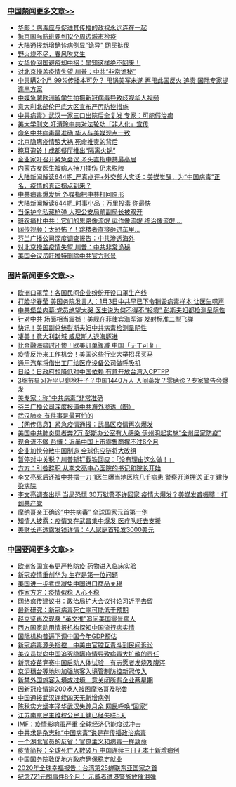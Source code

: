 <div class="catlist">
<h3><a href="https://github.com/fqnews/bnews/blob/master/cbnews/" target="_blank">中国禁闻</a><span><a href="https://github.com/fqnews/bnews/blob/master/cbnews/" target="_blank" rel="nofollow">更多文章>></a></span></h3>
<ul>
<li><a href="https://github.com/fqnews/bnews/blob/master/cbnews/20200323/1298460.md" target="_blank">华邮：病毒应与促进其传播的政权永远连在一起</a></li>


<li><a href="https://github.com/fqnews/bnews/blob/master/cbnews/20200323/1298454.md" target="_blank">抵京国际航班要到12个周边城市检疫</a></li>


<li><a href="https://github.com/fqnews/bnews/blob/master/cbnews/20200323/1298453.md" target="_blank">大陆通报新增确诊病例显“诡异” 网民挞伐</a></li>


<li><a href="https://github.com/fqnews/bnews/blob/master/cbnews/20200323/1298451.md" target="_blank">野火烧不尽，春风吹又生</a></li>


<li><a href="https://github.com/fqnews/bnews/blob/master/cbnews/20200323/1298441.md" target="_blank">女华侨回国避疫却中招：早知这样绝不回来！</a></li>


<li><a href="https://github.com/fqnews/bnews/blob/master/cbnews/20200323/1298422.md" target="_blank">对北京掩盖疫情失望 川普：中共“非常诡秘”</a></li>


<li><a href="https://github.com/fqnews/bnews/blob/master/cbnews/20200322/1298413.md" target="_blank">中共瞒2个月 99%传播本可免？ 甩锅美军未遂 再甩此国反火 追责 国际专家提连串方案</a></li>


<li><a href="https://github.com/fqnews/bnews/blob/master/cbnews/20200322/1298399.md" target="_blank">中媒急聘欧洲留学生拍摄新冠病毒导致歧视华人视频</a></li>


<li><a href="https://github.com/fqnews/bnews/blob/master/cbnews/20200322/1298393.md" target="_blank">意大利北部伦巴底大区宣布严厉防控措施</a></li>


<li><a href="https://github.com/fqnews/bnews/blob/master/cbnews/20200322/1298360.md" target="_blank">中共病毒》武汉一家三口出院后全复发 专家：可能假治癒</a></li>


<li><a href="https://github.com/fqnews/bnews/blob/master/comments/20200322/1298176.md" target="_blank">美大学刊文 吁清除中共对法轮功「非人化」宣传</a></li>


<li><a href="https://github.com/fqnews/bnews/blob/master/cbnews/20200322/1298229.md" target="_blank">命名中共病毒最准确 华人与美媒观点一致</a></li>


<li><a href="https://github.com/fqnews/bnews/blob/master/cbnews/20200322/1298228.md" target="_blank">北京隐瞒疫情酿大祸 死命推责的背后</a></li>


<li><a href="https://github.com/fqnews/bnews/blob/master/cbnews/20200322/1298227.md" target="_blank">掩耳盗铃！成都餐厅推出“隔离火锅”</a></li>


<li><a href="https://github.com/fqnews/bnews/blob/master/cbnews/20200322/1298226.md" target="_blank">企业家吁召开紧急会议 矛头直指中共最高层</a></li>


<li><a href="https://github.com/fqnews/bnews/blob/master/cbnews/20200322/1298225.md" target="_blank">内蒙古女医生被病人持刀捅伤 仍未脱险</a></li>


<li><a href="https://github.com/fqnews/bnews/blob/master/cbnews/20200322/1298218.md" target="_blank">大陆新闻解读644期_严真点评+外交部大实话：美媒觉醒，为“中国病毒”正名，疫情的真正拐点到来？</a></li>


<li><a href="https://github.com/fqnews/bnews/blob/master/cbnews/20200322/1298213.md" target="_blank">中共病毒爆发后 外媒指把中共打回原形</a></li>


<li><a href="https://github.com/fqnews/bnews/blob/master/cbnews/20200322/1298208.md" target="_blank">大陆新闻解读644期_时事小品：万里投毒 你最快</a></li>


<li><a href="https://github.com/fqnews/bnews/blob/master/cbnews/20200322/1298204.md" target="_blank">当保护伞私藏枪弹 大理公安局前副局长被双开</a></li>


<li><a href="https://github.com/fqnews/bnews/blob/master/cbnews/20200322/1298203.md" target="_blank">班农痛批中共：它们的思路像流氓 运作像流氓 统治像流氓 …</a></li>


<li><a href="https://github.com/fqnews/bnews/blob/master/cbnews/20200322/1298202.md" target="_blank">网传视频：太恐怖了！跳楼者直接砸进车里…</a></li>


<li><a href="https://github.com/fqnews/bnews/blob/master/cbnews/20200322/1298191.md" target="_blank">芬兰广播公司深度调查报告：中共渗透海外</a></li>


<li><a href="https://github.com/fqnews/bnews/blob/master/cbnews/20200322/1298190.md" target="_blank">对北京掩盖疫情失望 川普：中共非常诡秘</a></li>


<li><a href="https://github.com/fqnews/bnews/blob/master/cbnews/20200322/1298178.md" target="_blank">美国会议员吁推特删除中共官方账号</a></li>



</ul>
</div>
<div class="catlist">
<h3><a href="https://github.com/fqnews/bnews/blob/master/topimagenews/" target="_blank">图片新闻</a><span><a href="https://github.com/fqnews/bnews/blob/master/topimagenews/" target="_blank" rel="nofollow">更多文章>></a></span></h3>
<ul>
<li><a href="https://github.com/fqnews/bnews/blob/master/topimagenews/20200322/1298400.md" target="_blank">欧洲口罩荒！各国民间企业纷纷开设口罩生产线</a></li>


<li><a href="https://github.com/fqnews/bnews/blob/master/topimagenews/20200322/1298376.md" target="_blank">打脸华春莹 美国务院发言人：1月3日中共早已下令销毁病毒样本 让医生噤声</a></li>


<li><a href="https://github.com/fqnews/bnews/blob/master/topimagenews/20200322/1298247.md" target="_blank">中共堡垒内幕:党员绝望大哭 医生说为何不得不“报零” 彭斯夫妇都检测呈阴性</a></li>


<li><a href="https://github.com/fqnews/bnews/blob/master/topimagenews/20200322/1298236.md" target="_blank">针对中共 场面相当震撼！美舰在菲律宾海军演 发射标准二型飞弹</a></li>


<li><a href="https://github.com/fqnews/bnews/blob/master/topimagenews/20200322/1298145.md" target="_blank">快讯！美国副总统彭斯夫妇中共病毒检测呈阴性</a></li>


<li><a href="https://github.com/fqnews/bnews/blob/master/topimagenews/20200322/1298052.md" target="_blank">凄美！意大利封城 威尼斯人退海豚进</a></li>


<li><a href="https://github.com/fqnews/bnews/blob/master/topimagenews/20200322/1298011.md" target="_blank">比金融海啸时还惨！欧美订单骤减 中国「无工可复」</a></li>


<li><a href="https://github.com/fqnews/bnews/blob/master/topimagenews/20200322/1297908.md" target="_blank">疫情反带来工作机会！美国这些行业大举招兵买马</a></li>


<li><a href="https://github.com/fqnews/bnews/blob/master/topimagenews/20200321/1297882.md" target="_blank">通用汽车将借出工厂给医疗设备公司做呼吸机</a></li>


<li><a href="https://github.com/fqnews/bnews/blob/master/topimagenews/20200321/1297881.md" target="_blank">日经：日政府想降低对中国依赖 有意开放台湾入CPTPP</a></li>


<li><a href="https://github.com/fqnews/bnews/blob/master/topimagenews/20200321/1297836.md" target="_blank">3细节显习近平只剩枪杆子？中国1440万人 人间蒸发？零确诊？专家警告会爆发</a></li>


<li><a href="https://github.com/fqnews/bnews/blob/master/comments/20200321/1297635.md" target="_blank">美专家：称“中共病毒”非常准确</a></li>


<li><a href="https://github.com/fqnews/bnews/blob/master/comments/20200321/1297805.md" target="_blank">芬兰广播公司深度报道中共海外渗透（图）</a></li>


<li><a href="https://github.com/fqnews/bnews/blob/master/topimagenews/20200321/1297791.md" target="_blank">武汉肺炎 有件事是最可怕的</a></li>


<li><a href="https://github.com/fqnews/bnews/blob/master/topimagenews/20200321/1297747.md" target="_blank">【网传信息】紧急疫情通报：武昌区疫情再次爆发</a></li>


<li><a href="https://github.com/fqnews/bnews/blob/master/topimagenews/20200321/1297545.md" target="_blank">美国中共肺炎患者奔2万 彭斯办公室有人感染 伊州明起实施“全州居家防疫”</a></li>


<li><a href="https://github.com/fqnews/bnews/blob/master/topimagenews/20200321/1297345.md" target="_blank">现金流不够 彭博：近半中国上市零售商撑不过6个月</a></li>


<li><a href="https://github.com/fqnews/bnews/blob/master/topimagenews/20200321/1297344.md" target="_blank">企业加快分散中国制造 全球供应链将大改组</a></li>


<li><a href="https://github.com/fqnews/bnews/blob/master/topimagenews/20200321/1297337.md" target="_blank">暂停对中关税？川普斩钉截铁回应：「没有理由这么做！」</a></li>


<li><a href="https://github.com/fqnews/bnews/blob/master/topimagenews/20200320/1297317.md" target="_blank">方方：引咎辞职 从李文亮中心医院的书记和院长开始</a></li>


<li><a href="https://github.com/fqnews/bnews/blob/master/topimagenews/20200320/1297316.md" target="_blank">李文亮死后还被中共摆一刀 1医生曝当地医院几千病患 警察开道押送 正扩建传染病院</a></li>


<li><a href="https://github.com/fqnews/bnews/blob/master/topimagenews/20200320/1297157.md" target="_blank">李文亮调查出炉 当局恐慌 30万狱警不许回家 疫情大爆发？美媒发聋振聩：打到共产党</a></li>


<li><a href="https://github.com/fqnews/bnews/blob/master/topimagenews/20200320/1297144.md" target="_blank">摩纳哥亲王确诊“中共病毒” 全球国家元首第一例</a></li>


<li><a href="https://github.com/fqnews/bnews/blob/master/topimagenews/20200320/1297104.md" target="_blank">知情人披露：疫情又在武昌集中爆发 医疗队赶去支援</a></li>


<li><a href="https://github.com/fqnews/bnews/blob/master/topimagenews/20200320/1296975.md" target="_blank">美财长再透露发钱详情：4人家庭首轮发3000美元</a></li>



</ul>
</div>
<div class="catlist">
<h3><a href="https://github.com/fqnews/bnews/blob/master/headline/" target="_blank">中国要闻</a><span><a href="https://github.com/fqnews/bnews/blob/master/headline/" target="_blank" rel="nofollow">更多文章>></a></span></h3>
<ul>
<li><a href="https://github.com/fqnews/bnews/blob/master/headline/20200323/1298500.md" target="_blank">欧洲各国宣布更严格防疫 药物进入临床实验</a></li>


<li><a href="https://github.com/fqnews/bnews/blob/master/headline/20200323/1298485.md" target="_blank">新冠疫情重创华为 生存是第一位问题</a></li>


<li><a href="https://github.com/fqnews/bnews/blob/master/headline/20200323/1298480.md" target="_blank">美国进一步考虑减免中国进口商品关税</a></li>


<li><a href="https://github.com/fqnews/bnews/blob/master/headline/20200323/1298467.md" target="_blank">作家方方：疫情似稳 人心不稳</a></li>


<li><a href="https://github.com/fqnews/bnews/blob/master/headline/20200323/1298466.md" target="_blank">网络疯传建议书：政治局扩大会议讨论习近平去留</a></li>


<li><a href="https://github.com/fqnews/bnews/blob/master/headline/20200323/1298465.md" target="_blank">最新研究：新冠病毒死亡率可能低于预期</a></li>


<li><a href="https://github.com/fqnews/bnews/blob/master/headline/20200323/1298464.md" target="_blank">赵立坚再次现身 “英文推”追问美国零号病人</a></li>


<li><a href="https://github.com/fqnews/bnews/blob/master/headline/20200323/1298435.md" target="_blank">西方国家动用情报机构探知中国流行病实情</a></li>


<li><a href="https://github.com/fqnews/bnews/blob/master/headline/20200323/1298434.md" target="_blank">国际机构普遍下调中国今年GDP预估</a></li>


<li><a href="https://github.com/fqnews/bnews/blob/master/headline/20200322/1298390.md" target="_blank">新冠病毒源头指控　中美由官腔互责斗到民间诉讼</a></li>


<li><a href="https://github.com/fqnews/bnews/blob/master/headline/20200322/1298389.md" target="_blank">美议员拟向中国追究隐瞒疫情导致病毒大扩散的责任</a></li>


<li><a href="https://github.com/fqnews/bnews/blob/master/headline/20200322/1298388.md" target="_blank">新冠疫苗竞赛中国启动人体试验　有志愿者发烧及腹泻</a></li>


<li><a href="https://github.com/fqnews/bnews/blob/master/headline/20200322/1298387.md" target="_blank">京沪穗台等地均加强旅客入境管制防控新冠传入</a></li>


<li><a href="https://github.com/fqnews/bnews/blob/master/headline/20200322/1298386.md" target="_blank">新禁外国旅客入境或过境　意关闭所有企业两星期</a></li>


<li><a href="https://github.com/fqnews/bnews/blob/master/headline/20200322/1298385.md" target="_blank">因新冠疫情逾200港人被困摩洛哥及秘鲁</a></li>


<li><a href="https://github.com/fqnews/bnews/blob/master/headline/20200322/1298325.md" target="_blank">中国通报武汉连续四天无新增病例</a></li>


<li><a href="https://github.com/fqnews/bnews/blob/master/headline/20200322/1297983.md" target="_blank">陈秋实方斌李泽华武汉失踪月余 网民呼唤“回家”</a></li>


<li><a href="https://github.com/fqnews/bnews/blob/master/headline/20200322/1297982.md" target="_blank">江苏南京民主维权公民王健已经失联5天</a></li>


<li><a href="https://github.com/fqnews/bnews/blob/master/headline/20200322/1297981.md" target="_blank">IMF：疫情影响虽严重 全球经济仍能度过冲击</a></li>


<li><a href="https://github.com/fqnews/bnews/blob/master/headline/20200322/1297980.md" target="_blank">中共求是杂志称“中国病毒”说是在传播政治病毒</a></li>


<li><a href="https://github.com/fqnews/bnews/blob/master/headline/20200322/1297919.md" target="_blank">一个湖北官员的反省：官僚主义和病毒一样致命</a></li>


<li><a href="https://github.com/fqnews/bnews/blob/master/headline/20200322/1297918.md" target="_blank">疫情简报：全球死亡人数破万 中国连续三日无本土新增病例</a></li>


<li><a href="https://github.com/fqnews/bnews/blob/master/headline/20200322/1297917.md" target="_blank">中国国务院敦促地方政府确保稳定就业</a></li>


<li><a href="https://github.com/fqnews/bnews/blob/master/headline/20200322/1297916.md" target="_blank">2020年全球幸福报告：台湾第25蝉联东亚国家之首</a></li>


<li><a href="https://github.com/fqnews/bnews/blob/master/headline/20200322/1297915.md" target="_blank">纪念721元朗事件8个月： 示威者遭港警施放催泪弹</a></li>



</ul>
</div>